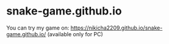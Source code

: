 # snake-game.github.io
You can try my game on: https://nikicha2209.github.io/snake-game.github.io/
(available only for PC)